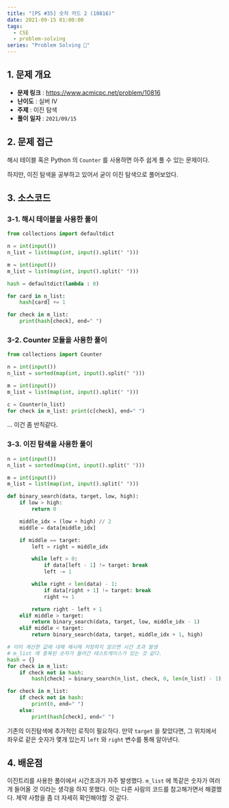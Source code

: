 ```yaml
---
title: "[PS #35] 숫자 카드 2 (10816)"
date: 2021-09-15 01:00:00
tags:
  - CSE
  - problem-solving
series: "Problem Solving 🤔"
---
```


## 1. 문제 개요

- **문제 링크** : https://www.acmicpc.net/problem/10816
- **난이도** : 실버 IV
- **주제** : 이진 탐색
- **풀이 일자** : `2021/09/15`

## 2. 문제 접근

해시 테이블 혹은 Python 의 `Counter` 를 사용하면 아주 쉽게 풀 수 있는 문제이다.

하지만, 이진 탐색을 공부하고 있어서 굳이 이진 탐색으로 풀어보았다.

## 3. 소스코드

### 3-1. 해시 테이블을 사용한 풀이

```python
from collections import defaultdict

n = int(input())
n_list = list(map(int, input().split(" ")))

m = int(input())
m_list = list(map(int, input().split(" ")))

hash = defaultdict(lambda : 0)

for card in n_list:
    hash[card] += 1

for check in m_list:
    print(hash[check], end=" ")
```

### 3-2. Counter 모듈을 사용한 풀이

```python
from collections import Counter

n = int(input())
n_list = sorted(map(int, input().split(" ")))

m = int(input())
m_list = list(map(int, input().split(" ")))

c = Counter(n_list)
for check in m_list: print(c[check], end=" ")
```

... 이건 좀 반칙같다.

### 3-3. 이진 탐색을 사용한 풀이

```python
n = int(input())
n_list = sorted(map(int, input().split(" ")))

m = int(input())
m_list = list(map(int, input().split(" ")))

def binary_search(data, target, low, high):
    if low > high:
        return 0

    middle_idx = (low + high) // 2
    middle = data[middle_idx]

    if middle == target:
        left = right = middle_idx

        while left > 0:
            if data[left - 1] != target: break
            left -= 1

        while right < len(data) - 1:
            if data[right + 1] != target: break
            right += 1

        return right - left + 1
    elif middle > target:
        return binary_search(data, target, low, middle_idx - 1)
    elif middle < target:
        return binary_search(data, target, middle_idx + 1, high)

# 이미 계산한 값에 대해 해시에 저장하지 않으면 시간 초과 발생
# m_list 에 중복된 숫자가 들어간 테스트케이스가 있는 것 같다.
hash = {}
for check in m_list:
    if check not in hash:
        hash[check] = binary_search(n_list, check, 0, len(n_list) - 1)

for check in m_list:
    if check not in hash:
        print(0, end=" ")
    else:
        print(hash[check], end=" ")
```

기존의 이진탐색에 추가적인 로직이 필요하다. 만약 `target` 을 찾았다면, 그 위치에서 좌우로 같은 숫자가 몇개 있는지 `left` 와 `right` 변수를 통해 알아낸다.

## 4. 배운점

이진트리를 사용한 풀이에서 시간초과가 자주 발생했다. `m_list` 에 똑같은 숫자가 여러개 들어올 것 이라는 생각을 하지 못했다. 이는 다른 사람의 코드를 참고해가면서 해결했다. 제약 사항을 좀 더 자세히 확인해야할 것 같다.
